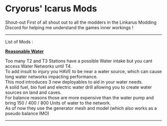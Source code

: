 # Cryorus' Icarus Mods

Shout-out
First of all shout out to all the modders in the Linkarus Modding Discord for helping me understand the games inner workings ! 

---
List of Mods : 

[**Reasonable Water**]( https://shorturl.at/hntX7 )

Too many T2 and T3 Stations have a possible Water intake but you cant access Water Networks until T4.<br>
To add insult to injury you HAVE to be near a water source, which can cause long water networks impacting performance.<br>
This mod introduces 3 new deployables to aid in your water needs.<br>
A solid fuel, bio fuel and electric water drill allowing you to create water sources on land and caves.<br>
For balance reasons those are more expensive than the water pump and bring 150 / 400 / 800 Units of water to the network.<br>
As of now they use the generator mesh and model (which also works as a pseudo balance IMO)<br>

---
